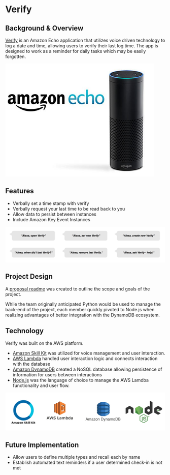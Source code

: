 # Verify

## Background & Overview

[Verify](https://garyeh.github.io/Verify/) is an Amazon Echo application that utilizes voice driven technology to log a date and time, allowing users to verify their last log time. The app is designed to work as a reminder for daily tasks which may be easily forgotten.

![Amazon Echo](./docs/echo.jpg)

## Features

- Verbally set a time stamp with verify
- Verbally request your last time to be read back to you
- Allow data to persist between instances
- Include Amazon Key Event Instances

![Utterances](./docs/utterances.png)

## Project Design

A [proposal readme](./docs/README.md) was created to outline the scope and goals of the project.

While the team originally anticipated Python would be used to manage the back-end of the project, each member quickly pivoted to Node.js when realizing advantages of better integration with the DynamoDB ecosystem.

## Technology

Verify was built on the AWS platform.

- [Amazon Skill Kit](https://developer.amazon.com/alexa-skills-kit) was utilized for voice management and user interaction.  
- [AWS Lambda](https://aws.amazon.com/lambda/) handled user interaction logic and connects interaction with the database
- [Amazon DynamoDB](https://aws.amazon.com/dynamodb/) created a NoSQL database allowing persistence of information for users between interactions
- [Node.js](https://nodejs.org/en/) was the language of choice to manage the AWS Lamdba functionality and user flow.

![Technologies](./docs/technologies.png)

## Future Implementation

- Allow users to define multiple types and recall each by name
- Establish automated text reminders if a user determined check-in is not met
